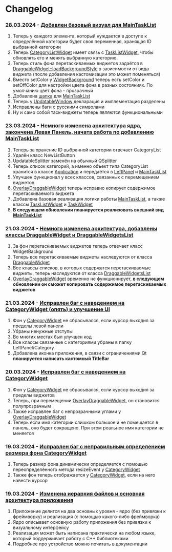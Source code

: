 # Changelog

### 28.03.2024 - [Добавлен базовый визуал для MainTaskList](https://github.com/DangeL187/CandyPane/commit/f65e42942b5b4d9e3391f56eb685caf96b9a4490)
1. Теперь у каждого элемента, который нуждается в доступе к определённой категории будет своя переменная, хранящая ID выбранной категории
2. Теперь [CategoryListWidget](https://github.com/DangeL187/CandyPane/blob/main/CandyPaneQt6/include/LeftPanel/Category/CategoryListWidget.hpp) имеет связь с [TaskListWidget](https://github.com/DangeL187/CandyPane/blob/main/CandyPaneQt6/include/MainTaskList/Task/TaskListWidget.hpp), чтобы обновлять его и менять выбранную категорию.
3. Теперь стиль фона перетаскиваемых виджетов задаётся в [DraggableWidget::loadBackgroundStyle](https://github.com/DangeL187/CandyPane/blob/main/CandyPaneQt6/include/Draggable/DraggableWidget.hpp) в зависимости от вида виджета (после добавления кастомизации это может поменяться)
4. Вместо setColor у [WidgetBackground](https://github.com/DangeL187/CandyPane/blob/main/CandyPaneQt6/include/Draggable/WidgetBackground.hpp) теперь есть setColor и setOffColor для настройки цвета фона в разных состояниях. По умолчанию цвет фона - прозрачный
5. Добавлена [шапка](https://github.com/DangeL187/CandyPane/blob/main/CandyPaneQt6/include/MainTaskList/Title/TaskListTitle.hpp) для [MainTaskList](https://github.com/DangeL187/CandyPane/blob/main/CandyPaneQt6/include/MainTaskList/MainTaskList.hpp)
6. Теперь у [UpdatableWindow](https://github.com/DangeL187/CandyPane/blob/main/CandyPaneQt6/include/UpdatableWindow.hpp) декларация и имплементация разделены
7. Исправлены баги с русскими символами
8. Ну и само собой таск-виджеты теперь являются функциональными
### 23.03.2024 - [Немного изменена архитектура ядра, закончена Левая Панель, начата работа по добавлению MainTaskList](https://github.com/DangeL187/CandyPane/commit/62bc75b8c8a0190d25183fadddb73c8e16ecf827)
1. Теперь за хранение ID выбранной категории отвечает CategoryList
2. Удалён класс NewListButton
3. UpdatableSplitter заменён на обычный QSplitter
4. Теперь список категорий, а именно объект типа CategoryList хранится в классе [Application](https://github.com/DangeL187/CandyPane/blob/main/CandyPaneQt6/include/Application.hpp) и передаётся в [LeftPanel](https://github.com/DangeL187/CandyPane/blob/main/CandyPaneQt6/include/LeftPanel/LeftPanel.hpp) и [MainTaskList](https://github.com/DangeL187/CandyPane/blob/main/CandyPaneQt6/include/MainTaskList/MainTaskList.hpp)
5. Улучшен функционал у всех классов, связанных с перемещением виджетов
6. [OverlayDraggableWidget](https://github.com/DangeL187/CandyPane/blob/main/CandyPaneQt6/include/OverlayDraggableWidget.hpp) теперь исправно копирует содержимое перетаскиваемого виджета
7. Добавлена базовая реализация логики работы [MainTaskList](https://github.com/DangeL187/CandyPane/blob/main/CandyPaneQt6/include/MainTaskList/MainTaskList.hpp), а также классы [TaskListWidget](https://github.com/DangeL187/CandyPane/blob/main/CandyPaneQt6/include/MainTaskList/TaskListWidget.hpp) и [TaskWidget](https://github.com/DangeL187/CandyPane/blob/main/CandyPaneQt6/include/MainTaskList/TaskWidget.hpp)
8. <b> В следующем обновлении планируется реализовать внешний вид [MainTaskList](https://github.com/DangeL187/CandyPane/blob/main/CandyPaneQt6/include/MainTaskList/MainTaskList.hpp) </b>
### 21.03.2024 - [Немного изменена архитектура, добавлены классы DraggableWidget и DraggableWidgetsList](https://github.com/DangeL187/CandyPane/commit/d602891dce1fc0e8f48db1c133504cd8e209b5b9)
1. За фон перетаскиваемых виджетов теперь отвечает класс WidgetBackground
2. Теперь все перетаскиваемые виджеты наследуются от класса [DraggableWidget](https://github.com/DangeL187/CandyPane/blob/main/CandyPaneQt6/include/DraggableWidget.hpp)
3. Все классы списков, в которых содержатся перетаскиваемые виджеты, теперь наследуются от класса [DraggableWidgetsList](https://github.com/DangeL187/CandyPane/blob/main/CandyPaneQt6/include/DraggableWidgetsList.hpp)
4. [OverlayDraggableWidget](https://github.com/DangeL187/CandyPane/blob/main/CandyPaneQt6/include/OverlayDraggableWidget.hpp) временно не функционирует, <b> в следующем обновлении он сможет копировать содержимое перетаскиваемых виджетов </b>
### 21.03.2024 - [Исправлен баг с наведением на CategoryWidget (опять) и улучшение UI](https://github.com/DangeL187/CandyPane/commit/b87fbb14e273cd49c87ddea3dcd1466704a0b34e)
1. Фон у [CategoryWidget](https://github.com/DangeL187/CandyPane/blob/main/CandyPaneQt6/include/LeftPanel/Category/CategoryWidget.hpp) не сбрасывался, если курсор выходил за пределы левой панели
2. Убраны ненужные отступы
3. Во многих местах был улучшен код
4. Все классы связанные с категориями убраны в папку LeftPanel/Category
5. Добавлена иконка приложения, в связи с ограничениями Qt <b> планируется написать кастомный TitleBar </b>
### 20.03.2024 - [Исправлен баг с наведением на CategoryWidget](https://github.com/DangeL187/CandyPane/commit/5495a9f57fd87430ee21400b41fd367318088147)
1. Фон у [CategoryWidget](https://github.com/DangeL187/CandyPane/blob/main/CandyPaneQt6/include/LeftPanel/Category/CategoryWidget.hpp) не сбрасывался, если курсор выходил за пределы виджетов
2. Теперь, при перемещении [OverlayDraggableWidget](https://github.com/DangeL187/CandyPane/blob/main/CandyPaneQt6/include/OverlayDraggableWidget.hpp), он становится полупрозрачным
3. Также исправлен баг с непрозрачными углами у [OverlayDraggableWidget](https://github.com/DangeL187/CandyPane/blob/main/CandyPaneQt6/include/OverlayDraggableWidget.hpp)
4. Теперь если имя категории слишком большое и не помещается в панель, оно будет сокращено. При этом реальное имя категории не меняется
### 19.03.2024 - [Исправлен баг с неправильным определением размера фона CategoryWidget](https://github.com/DangeL187/CandyPane/commit/da699ed93f07bb7b9d5b6e960d0db3b7fc8c2db6)
1. Теперь размер фона динамически определяется с помощью переопределённого метода resizeEvent у [CategoryWidget](https://github.com/DangeL187/CandyPane/blob/main/CandyPaneQt6/include/LeftPanel/Category/CategoryWidget.hpp)
2. Также фон теперь отображается у [CategoryWidget](https://github.com/DangeL187/CandyPane/blob/main/CandyPaneQt6/include/LeftPanel/Category/CategoryWidget.hpp), если на него навести курсор
### 19.03.2024 - [Изменена иерархия файлов и основная архитектура приложения](https://github.com/DangeL187/CandyPane/commit/79d07cbea3c8ce65190504a02e9de14586cd29a2)
1. Приложение делится на два основных уровня - ядро (без привязки к фреймворку) и реализация (с помощью какого-либо фреймворка)
2. Ядро описывает основную работу приложения без привязки к визуальному интерфейсу
3. Реализация может быть написана практически на любом языке, который поддерживает работу с C++ библиотеками
4. Подробнее про устройство можно почитать в документации
